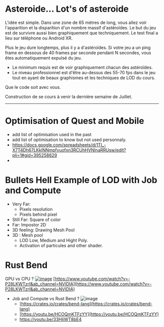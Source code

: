 
 # Asteroide... Lot's of asteroide


L'idée est simple. Dans une zone de 65 mètres de long, vous allez voir l'apparition et la disparition d'un nombre massif d'astéroïdes. Le but du jeu est de survivre aussi bien graphiquement que techniquement. Le test final a lieu sur téléphone ou Android XR.

Plus le jeu dure longtemps, plus il y a d'astéroïdes. Si votre jeu a un ping frame en dessous de 40 frames par seconde pendant N secondes, vous êtes automatiquement expulsé du jeu.

- Le minimum requis est de voir graphiquement chacun des astéroïdes.
- Le niveau professionnel est d'être au-dessus des 55-70 fps dans le jeu tout en ayant de beaux graphismes et les techniques de LOD du cours.

Que le code soit avec vous.


Construction de se cours à venir la dernière semaine de Juillet.





--------------------------



# Optimisation of Quest and Mobile
- add list of optimisation used in the past
- add list of optimisation to know but not used personnaly.
- https://docs.google.com/spreadsheets/d/1TI_-X7T4Dh67LKkINNmpfvuofxn3RCUhHVNInaRRUsw/edit?pli=1#gid=395258629
- 
# Bullets Hell Example of LOD with Job and Compute
- Very Far:
  - Pixels resolution
  - Pixels behind pixel 
- Still Far: Square of color
- Far: Impostor 2D
- 3D feeling: Drawing Mesh Pool
- 3D : Mesh pool
  - LOD Low, Medium and Hight Poly.
  - Activation of particules and other shader. 


# Rust Bend

GPU vs CPU ?
[![image](https://github.com/EloiStree/2024_07_01_HelloUnityShieldDroneMons/assets/20149493/dcb99f61-4c36-4434-88aa-fa68353f7a84)](https://www.youtube.com/watch?v=-P28LKWTzrI&ab_channel=NVIDIA)
[https://www.youtube.com/watch?v=-P28LKWTzrI&ab_channel=NVIDIA](https://www.youtube.com/watch?v=-P28LKWTzrI&ab_channel=NVIDIA)

- Job and Compute vs Rust Bend ?
![image](https://github.com/EloiStree/2024_07_01_HelloUnityShieldDroneMons/assets/20149493/a8bb53f4-8292-4bf2-8be4-cb5dd1a4a089)
  - [https://crates.io/crates/bend-lang](https://crates.io/crates/bend-lang)
  - [https://youtu.be/HCOQmKTFzYY](https://youtu.be/HCOQmKTFzYY)
  - [https://youtu.be/33HIiWT8bE4 ](https://youtu.be/33HIiWT8bE4 )
